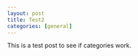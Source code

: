 ```yaml
---
layout: post
title: Test2
categories: [general]
---
```


This is a test post to see if categories work.